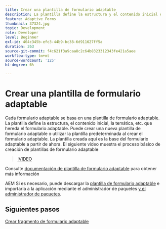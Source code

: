 ```yaml
---
title: Crear una plantilla de formulario adaptable
description: La plantilla define la estructura y el contenido inicial del formulario adaptable.
feature: Adaptive Forms
thumbnail: 37324.jpg
topic: Development
role: Developer
level: Beginner
exl-id: 404c345b-efc3-44b9-bc38-6d911627ff5a
duration: 263
source-git-commit: f4c621f3a9caa8c2c64b8323312343fe421a5aee
workflow-type: tm+mt
source-wordcount: '125'
ht-degree: 6%

---
```


# Crear una plantilla de formulario adaptable

Cada formulario adaptable se basa en una plantilla de formulario adaptable. La plantilla define la estructura, el contenido inicial, la temática, etc. que hereda el formulario adaptable. Puede crear una nueva plantilla de formulario adaptable o utilizar la plantilla predeterminada al crear el formulario adaptable.
La plantilla creada aquí es la base del formulario adaptable a partir de ahora.
El siguiente vídeo muestra el proceso básico de creación de plantillas de formulario adaptable

>[!VIDEO](https://video.tv.adobe.com/v/326692?quality=12&learn=on&captions=spa)

Consulte [documentación de plantilla de formulario adaptable](https://experienceleague.adobe.com/docs/experience-manager-65/forms/adaptive-forms-advanced-authoring/template-editor.html?lang=es) para obtener más información

AEM Si es necesario, puede descargar la [plantilla de formulario adaptable](assets/peak-application-template.zip) e importarla a la aplicación mediante el administrador de paquetes [y el administrador de paquetes](http://localhost:4502/crx/packmgr/index.jsp).

## Siguientes pasos

[Crear fragmento de formulario adaptable](./create-form-fragment.md)


